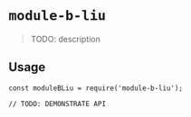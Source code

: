 # `module-b-liu`

> TODO: description

## Usage

```
const moduleBLiu = require('module-b-liu');

// TODO: DEMONSTRATE API
```

